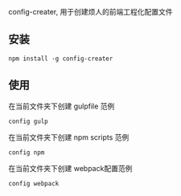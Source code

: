 config-creater, 用于创建烦人的前端工程化配置文件

## 安装
```
npm install -g config-creater
```

## 使用
在当前文件夹下创建 gulpfile 范例
```
config gulp

```

在当前文件夹下创建 npm scripts 范例
```
config npm
```

在当前文件夹下创建 webpack配置范例
```
config webpack
```
